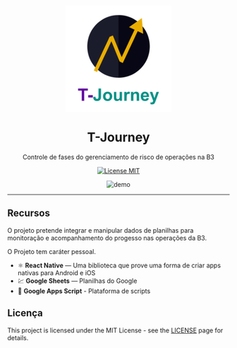 <h1 align="center">
<br>
  <img src="./assets/splash.png" alt="TJourny" width="240">
<br>
<br>
T-Journey
</h1>

<p align="center">Controle de fases do gerenciamento de risco de operações na B3</p>

<p align="center">
  <a href="https://opensource.org/licenses/MIT">
    <img src="https://img.shields.io/badge/License-MIT-blue.svg" alt="License MIT">
  </a>
</p>

[//]: # (Add your gifs/images here:)
<div align="center">
  <img src="https://i.ibb.co/R3R0JXX/demo.gif" 
    alt="demo" height="425">
</div>

<hr />

## Recursos
[//]: # (Add the features of your project here:)
O projeto pretende integrar e manipular dados de planilhas para monitoração e acompanhamento do progesso nas operações da B3.

O Projeto tem caráter pessoal.

- ⚛️ **React Native** — Uma biblioteca que prove uma forma de criar apps nativas para Android e iOS
- 💹 **Google Sheets** — Planilhas do Google
- :scroll: **Google Apps Script** - Plataforma de scripts

## Licença

This project is licensed under the MIT License - see the [LICENSE](https://opensource.org/licenses/MIT) page for details.
